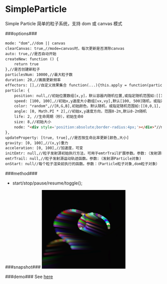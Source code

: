 # SimpleParticle
Simple Particle 简单的粒子系统，支持 dom 或 canvas 模式

###options###
```html
mode: "dom",//dom || canvas
clearCanvas: true,//mode=canvas时，每次更新是否清除canvas
auto: true,//是否自动开始
createNew: function () {
    return true
},//是否创建新粒子
particlesNum: 10000,//最大粒子数
duration: 20,//画面更新频率
effectors: [],//自定义效果集合 function(...){this.apply = function(particle){}}}
particle: {
    position: null,//初始位置数组[x,y]，默认容器内随机位置,或指定随机范围如:[[100,200], [10,30]]，默认容器中央
    speed: [100, 100],//初始x,y速度大小数组[vx,vy],默认[100, 500]随机，或指定随机范围如:[[100,200], [10,30]]
    color: "random",//[R,G,B],初始颜色，默认随机，或指定随机范围如:[[0,0,1], [1,0,0]]，["white", "red"]
    angle: [0, Math.PI * 2],//初始x,y速度方向，范围0-2π,默认0-2π随机
    life: 2, //生命周期（秒），初始生命0
    size: 8,//初始大小
    node: "<div style='position:absolute;border-radius:4px;'></div>"//mode=dom有效
},
updateProperty: [true, true],//是否按生命比率更新[颜色,大小]
gravity: [0, 100],//(x,y)重力
acceleration: [0, 100],//加速度，可变
initEmtr: null,//粒子发射源初始执行方法，可用于emtrTrail扩展参数。参数:（发射源Particle对象)
emtrTrail: null,//粒子发射源运动轨迹函数。参数:（发射源Particle对象)
onStart: null//每个粒子渲染前执行的函数。参数：（Particle粒子对象,dom粒子对象）
```
###method###
+ start/stop/pause/resume/toggle();

###snapshot###
![image](snapshot/test.png)

###demo###
See [here](http://tt-cc.cn/front-end/jquery-plugins/particle)

